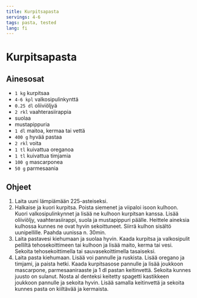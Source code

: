 ```yaml
---
title: Kurpitsapasta
servings: 4-6
tags: pasta, tested
lang: fi
---
```


# Kurpitsapasta

## Ainesosat

- `1 kg` kurpitsaa
- `4-6 kpl` valkosipulinkynttä
- `0.25 dl` oliiviöljyä
- `2 rkl` vaahterasiirappia
- suolaa
- mustapippuria
- `1 dl` maitoa, kermaa tai vettä
- `400 g` hyvää pastaa
- `2 rkl` voita
- `1 tl` kuivattua oreganoa
- `1 tl` kuivattua timjamia
- `100 g` mascarponea
- `50 g` parmesaania

## Ohjeet

1. Laita uuni lämpiämään 225-asteiseksi.
1. Halkaise ja kuori kurpitsa. Poista siemenet ja viipaloi isoon kulhoon. Kuori valkosipulinkynnet ja lisää ne kulhoon kurpitsan kanssa. Lisää oliiviöljy, vaahterasiirappi, suola ja mustapippuri päälle. Heittele aineksia kulhossa kunnes ne ovat hyvin sekoittuneet. Siirrä kulhon sisältö uunipellille. Paahda uunissa n. 30min.
1. Laita pastavesi kiehumaan ja suolaa hyvin. Kaada kurpitsa ja valkosipulit pelliltä tehosekoittimeen tai kulhoon ja lisää maito, kerma tai vesi. Sekoita tehosekoittimella tai sauvasekoittimella tasaiseksi.
1. Laita pasta kiehumaan. Lisää voi pannulle ja ruskista. Lisää oregano ja timjami, ja paista hetki. Kaada kurpitsasose pannulle ja lisää joukkoon mascarpone, parmesaaniraaste ja 1 dl pastan keitinvettä. Sekoita kunnes juusto on sulanut. Nosta al denteksi keitetty spagetti kastikkeen joukkoon pannulle ja sekoita hyvin. Lisää samalla keitinvettä ja sekoita kunnes pasta on kiiltävää ja kermaista.
